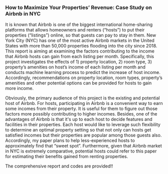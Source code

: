 ### How to Maximize Your Properties’ Revenue: Case Study on Airbnb in NYC

It is known that Airbnb is one of the biggest international home-sharing platforms that allows homeowners and renters (“hosts”) to put their properties (“listings”) online, so that guests can pay to stay in them. New York City (NYC) has one of the most active Airbnb markets in the United States with more than 50,000 properties flooding into the city since 2018. This report is aiming at examining the factors contributing to the income that Airbnb hosts can gain from each listing per month. Specifically, this project investigates the effects of 1) property location, 2) room type, 3) property’s amenities on host’s income of each listing per month and conducts machine learning process to predict the increase of host income. Accordingly, recommendations on property location, room types, property’s amenities and other potential options can be provided for hosts to gain more income. 

Obviously, the primary audience of this project is the existing and potential host of Airbnb. For hosts, participating in Airbnb is a convenient way to earn some incomes from their property. It is useful for them to figure out those factors more possibly contributing to higher incomes. Besides, one of the advantages of Airbnb is that it's up to each host to decide features and facilities in their properties. Each host would like to leverage such flexibility to determine an optimal property setting so that not only can hosts get satisfied incomes but their properties are popular among those guests also. Accordingly, my paper plans to help less-experienced hosts to approximately find that “sweet spot”. Furthermore, given that Airbnb market in NYC is extremely comparative, potential hosts could refer to this paper for estimating their benefits gained from renting properties. 

The comprehensive report and codes are provided!!
